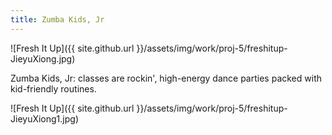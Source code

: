 ```yaml
---
title: Zumba Kids, Jr
---
```


![Fresh It Up]({{ site.github.url }}/assets/img/work/proj-5/freshitup-JieyuXiong.jpg)

Zumba Kids, Jr: classes are rockin', high-energy dance parties packed with kid-friendly routines.

![Fresh It Up]({{ site.github.url }}/assets/img/work/proj-5/freshitup-JieyuXiong1.jpg)